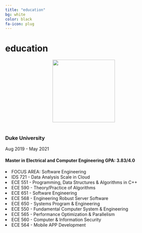 ```yaml
---
title: "education"
bg: white
color: black
fa-icon: plug
---
```


# education
<div id="education">
        <div class="education-block">
            <div align="center"> 
                      <img src="asset/berkeley.png" width="200px" />
            </div>
            <br>
            <h3>Duke University</h3>
            <span class="education-date">Aug 2019 - May 2021</span>
            <h4>Master in Electrical and Computer Engineering <span class="education-date">GPA: 3.83/4.0</span></h4>
            <li>FOCUS AREA: Software Engineering</li>
            <li>IDS 721  - Data Analysis Scale in Cloud</li>
            <li>ECE 551 - Programming, Data Structures & Algorithms in C++ </li>
            <li>ECE 590 - Theory/Practice of Algorithms </li>
            <li>ECE 651 - Software Engineering</li>
            <li>ECE 568 - Engineering Robust Server Software </li>
            <li>ECE 650 - Systems Program & Engineering </li>
            <li>ECE 550 - Fundamental Computer System & Engineering </li>
            <li>ECE 565 - Performance Optimization & Parallelism </li>
            <li>ECE 560 - Computer & Information Security</li>
            <li>ECE 564 - Mobile APP Development</li>
        </div>
    </div>




